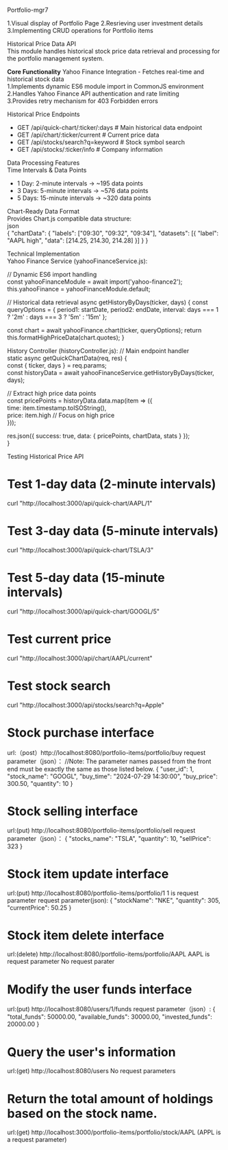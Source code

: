 
Portfolio-mgr7

1.Visual display of Portfolio Page
2.Resrieving user investment details
3.Implementing CRUD operations for Portfolio items

Historical Price Data API  
This module handles historical stock price data retrieval and processing for the portfolio management system.  

**Core Functionality**
Yahoo Finance Integration - Fetches real-time and historical stock data  
1.Implements dynamic ES6 module import in CommonJS environment  
2.Handles Yahoo Finance API authentication and rate limiting  
3.Provides retry mechanism for 403 Forbidden errors  

Historical Price Endpoints  
* GET /api/quick-chart/:ticker/:days     # Main historical data endpoint
* GET /api/chart/:ticker/current         # Current price data
* GET /api/stocks/search?q=keyword       # Stock symbol search
* GET /api/stocks/:ticker/info           # Company information

Data Processing Features  
Time Intervals & Data Points  
* 1 Day: 2-minute intervals → ~195 data points  
* 3 Days: 5-minute intervals → ~576 data points  
* 5 Days: 15-minute intervals → ~320 data points  

Chart-Ready Data Format  
Provides Chart.js compatible data structure:  
json  
{
  "chartData": {
    "labels": ["09:30", "09:32", "09:34"],
    "datasets": [{
      "label": "AAPL high",
      "data": [214.25, 214.30, 214.28]
    }]
  }
}  

Technical Implementation  
Yahoo Finance Service (yahooFinanceService.js):  

// Dynamic ES6 import handling  
const yahooFinanceModule = await import('yahoo-finance2');
this.yahooFinance = yahooFinanceModule.default;

// Historical data retrieval
async getHistoryByDays(ticker, days) {
  const queryOptions = {
    period1: startDate,
    period2: endDate, 
    interval: days === 1 ? '2m' : days === 3 ? '5m' : '15m'
  };
  
  const chart = await yahooFinance.chart(ticker, queryOptions);
  return this.formatHighPriceData(chart.quotes);
}

History Controller (historyController.js):
// Main endpoint handler  
static async getQuickChartData(req, res) {  
  const { ticker, days } = req.params;  
  const historyData = await yahooFinanceService.getHistoryByDays(ticker, days);  
  
  // Extract high price data points  
  const pricePoints = historyData.data.map(item => ({  
    time: item.timestamp.toISOString(),  
    price: item.high  // Focus on high price  
  }));  
  
  res.json({ success: true, data: { pricePoints, chartData, stats } });  
}  

Testing Historical Price API  
# Test 1-day data (2-minute intervals)
curl "http://localhost:3000/api/quick-chart/AAPL/1"

# Test 3-day data (5-minute intervals)  
curl "http://localhost:3000/api/quick-chart/TSLA/3"

# Test 5-day data (15-minute intervals)
curl "http://localhost:3000/api/quick-chart/GOOGL/5"

# Test current price
curl "http://localhost:3000/api/chart/AAPL/current"

# Test stock search
curl "http://localhost:3000/api/stocks/search?q=Apple"


# Stock purchase interface
  url:（post）http://localhost:8080/portfolio-items/portfolio/buy
  request parameter（json）：
  //Note: The parameter names passed from the front end must be exactly the same as those listed below.
  {
  "user_id": 1,
  "stock_name": "GOOGL",
  "buy_time": "2024-07-29 14:30:00",
  "buy_price": 300.50,
  "quantity": 10
  }

# Stock selling interface
  url:(put) http://localhost:8080/portfolio-items/portfolio/sell
  request parameter（json）：
  {
    "stocks_name": "TSLA",
    "quantity": 10,
    "sellPrice": 323
  }

# Stock item update interface
   url:(put) http://localhost:8080/portfolio-items/portfolio/1  1 is request parameter
   request parameter(json):
   {
    "stockName": "NKE",
    "quantity": 305,
    "currentPrice": 50.25
   }


# Stock item delete interface
   url:(delete) http://localhost:8080/portfolio-items/portfolio/AAPL  AAPL is request parameter
   No request parater

# Modify the user funds interface
  url:(put) http://localhost:8080/users/1/funds
  request parameter（json）:
  {
  "total_funds": 50000.00,
  "available_funds": 30000.00,
  "invested_funds": 20000.00
  }

# Query the user's information
  url:(get) http://localhost:8080/users
  No request parameters

# Return the total amount of holdings based on the stock name.
  url:(get) http://localhost:3000/portfolio-items/portfolio/stock/AAPL 
  (APPL is a request parameter)



